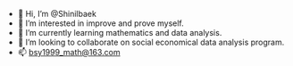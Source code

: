 - 👋 Hi, I’m @Shinilbaek
- 👀 I’m interested in improve and prove myself.
- 🌱 I’m currently learning mathematics and data analysis.
- 💞️ I’m looking to collaborate on social economical data analysis program.
- 📫 bsy1999_math@163.com

